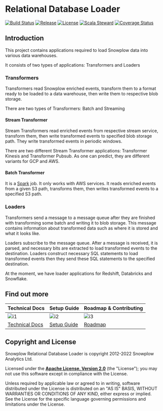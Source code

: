# Relational Database Loader

[![Build Status][build-image]][build]
[![Release][release-image]][releases]
[![License][license-image]][license]
[![Scala Steward][scala-steward-image]][scala-steward]
[![Coverage Status][coveralls-image]][coveralls]

## Introduction

This project contains applications required to load Snowplow data into various data warehouses.

It consists of two types of applications: Transformers and Loaders

### Transformers

Transformers read Snowplow enriched events, transform them to a format ready to be loaded to a data warehouse, then write them to respective blob storage.

There are two types of Transformers: Batch and Streaming

#### Stream Transformer

Stream Transformers read enriched events from respective stream service, transform them, then write transformed events to specified blob storage path.
They write transformed events in periodic windows.

There are two different Stream Transformer applications: Transformer Kinesis and Transformer Pubsub. As one can predict, they are different variants for GCP and AWS.


#### Batch Transformer

It is a [Spark][spark] job. It only works with AWS services. It reads enriched events from a given S3 path, transforms them, then writes transformed events to a specified S3 path.


### Loaders

Transformers send a message to a message queue after they are finished with transforming some batch and writing it to blob storage.
This message contains information about transformed data such as where it is stored and what it looks like.

Loaders subscribe to the message queue. After a message is received, it is parsed, and necessary bits are extracted to load transformed events to the destination.
Loaders construct necessary SQL statements to load transformed events then they send these SQL statements to the specified destination.

At the moment, we have loader applications for Redshift, Databricks and Snowflake.

## Find out more

| Technical Docs             | Setup Guide          | Roadmap & Contributing |
|----------------------------|----------------------|------------------------|
| ![i1][techdocs-image]      | ![i2][setup-image]   | ![i3][roadmap-image]   |
| [Technical Docs][techdocs] | [Setup Guide][setup] | [Roadmap][roadmap]     |

## Copyright and License

Snowplow Relational Database Loader is copyright 2012-2022 Snowplow Analytics Ltd.

Licensed under the **[Apache License, Version 2.0][license]** (the "License");
you may not use this software except in compliance with the License.

Unless required by applicable law or agreed to in writing, software
distributed under the License is distributed on an "AS IS" BASIS,
WITHOUT WARRANTIES OR CONDITIONS OF ANY KIND, either express or implied.
See the License for the specific language governing permissions and
limitations under the License.


[techdocs-image]: https://d3i6fms1cm1j0i.cloudfront.net/github/images/techdocs.png
[setup-image]: https://d3i6fms1cm1j0i.cloudfront.net/github/images/setup.png
[roadmap-image]: https://d3i6fms1cm1j0i.cloudfront.net/github/images/roadmap.png
[setup]: https://docs.snowplow.io/docs/getting-started-on-snowplow-open-source/
[techdocs]: https://docs.snowplow.io/docs/pipeline-components-and-applications/loaders-storage-targets/snowplow-rdb-loader/
[roadmap]: https://github.com/snowplow/snowplow/projects/7

[spark]: http://spark.apache.org/

[build-image]: https://github.com/snowplow/snowplow-rdb-loader/workflows/Test%20and%20deploy/badge.svg
[build]: https://github.com/snowplow/snowplow-rdb-loader/actions?query=workflow%3A%22Test%22

[release-image]: https://img.shields.io/badge/release-5.3.0-blue.svg?style=flat
[releases]: https://github.com/snowplow/snowplow-rdb-loader/releases

[license-image]: https://img.shields.io/badge/license-Apache--2-blue.svg?style=flat
[license]: https://www.apache.org/licenses/LICENSE-2.0

[scala-steward-image]: https://img.shields.io/badge/Scala_Steward-helping-blue.svg?style=flat&logo=data:image/png;base64,iVBORw0KGgoAAAANSUhEUgAAAA4AAAAQCAMAAAARSr4IAAAAVFBMVEUAAACHjojlOy5NWlrKzcYRKjGFjIbp293YycuLa3pYY2LSqql4f3pCUFTgSjNodYRmcXUsPD/NTTbjRS+2jomhgnzNc223cGvZS0HaSD0XLjbaSjElhIr+AAAAAXRSTlMAQObYZgAAAHlJREFUCNdNyosOwyAIhWHAQS1Vt7a77/3fcxxdmv0xwmckutAR1nkm4ggbyEcg/wWmlGLDAA3oL50xi6fk5ffZ3E2E3QfZDCcCN2YtbEWZt+Drc6u6rlqv7Uk0LdKqqr5rk2UCRXOk0vmQKGfc94nOJyQjouF9H/wCc9gECEYfONoAAAAASUVORK5CYII=
[scala-steward]: https://scala-steward.org

[coveralls]: https://coveralls.io/github/snowplow/snowplow-rdb-loader?branch=master
[coveralls-image]: https://coveralls.io/repos/github/snowplow/snowplow-rdb-loader/badge.svg?branch=master
